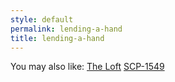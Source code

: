 ```yaml
---
style: default
permalink: lending-a-hand
title: lending-a-hand
---
```

You may also like:
[The Loft](http://scp-wiki.net/the-loft)
[SCP-1549](http://scp-wiki.net/scp-1549)